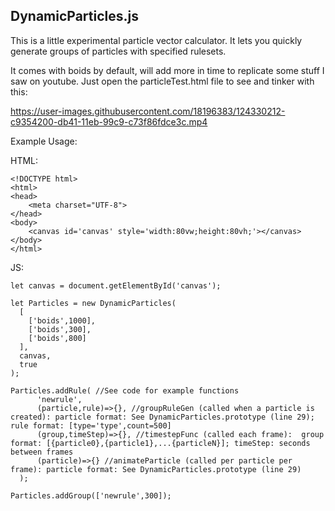 ## DynamicParticles.js

This is a little experimental particle vector calculator. It lets you quickly generate groups of particles with specified rulesets. 

It comes with boids by default, will add more in time to replicate some stuff I saw on youtube. Just open the particleTest.html file to see and tinker with this:

https://user-images.githubusercontent.com/18196383/124330212-c9354200-db41-11eb-99c9-c73f86fdce3c.mp4

Example Usage:

HTML:
```
<!DOCTYPE html>
<html>
<head>
    <meta charset="UTF-8">
</head>
<body> 
    <canvas id='canvas' style='width:80vw;height:80vh;'></canvas>
</body>
</html>
```


JS:
```
let canvas = document.getElementById('canvas');

let Particles = new DynamicParticles(
  [
    ['boids',1000],
    ['boids',300],
    ['boids',800]
  ],
  canvas,
  true
);

Particles.addRule( //See code for example functions
      'newrule',
      (particle,rule)=>{}, //groupRuleGen (called when a particle is created): particle format: See DynamicParticles.prototype (line 29); rule format: [type='type',count=500]
      (group,timeStep)=>{}, //timestepFunc (called each frame):  group format: [{particle0},{particle1},...{particleN}]; timeStep: seconds between frames
      (particle)=>{} //animateParticle (called per particle per frame): particle format: See DynamicParticles.prototype (line 29)
  );
  
Particles.addGroup(['newrule',300]);

```

